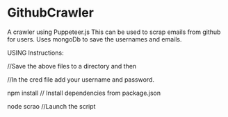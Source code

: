 # GithubCrawler
A crawler using Puppeteer.js
This can be used to scrap emails from github for users.
Uses mongoDb to save the usernames and emails.

USING Instructions:

  //Save the above files to a directory and then
  
  //In the cred file add your username and password.
  
  npm install // Install dependencies from package.json
  
  node scrao  //Launch the script
